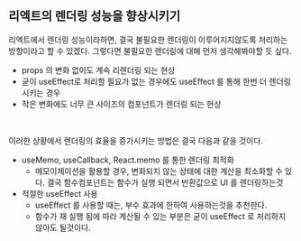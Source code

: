 ## 리엑트의 렌더링 성능을 향상시키기

리엑트에서 렌더링 성능이라하면, 결국 불필요한 렌더링이 이루어지지않도록 처리하는 방향이라고 할 수 있겠다. 그렇다면 불필요한 렌더링에 대해 먼저 생각해봐야할 듯 싶다. <br />

- props 의 변화 없이도 계속 리렌더링 되는 현상
- 굳이 useEffect로 처리할 필요가 없는 경우에도 useEffect 를 통해 한번 더 렌더링 시키는 경우
- 작은 변화에도 너무 큰 사이즈의 컴포넌트가 렌더링 되는 현상

<br />

이러한 상황에서 렌더링의 효율을 증가시키는 방법은 결국 다음과 같을 것이다. <br />

- useMemo, useCallback, React.memo 를 통한 렌더링 최적화
  - 메모이제이션을 활용할 경우, 변화되지 않는 상태에 대한 계산을 최소화할 수 있다. 결국 함수컴포넌트는 함수가 실행 되면서 반환값으로 UI 를 렌더링하는것
- 적절한 useEffect 사용
  - useEffect 를 사용할 때는, 부수 효과에 한하여 사용하는것을 추천한다.
  - 함수가 재 실행 됨에 따라 계산될 수 있는 부분은 굳이 useEffect 로 처리하지 않아도 될것이다.
